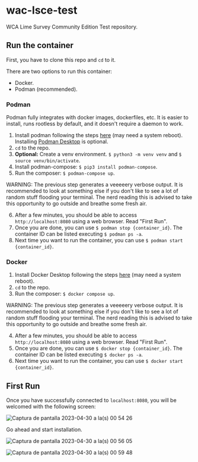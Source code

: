 # wac-lsce-test
WCA Lime Survey Community Edition Test repository.

## Run the container

First, you have to clone this repo and `cd` to it.

There are two options to run this container:
 - Docker.
 - Podman (recommended).

### Podman

Podman fully integrates with docker images, dockerfiles, etc. It is easier to install, runs rootless by default, and it doesn't require a daemon to work.

1. Install podman following the steps [here](https://podman.io/getting-started/installation#linux-distributions) (may need a system reboot). Installing [Podman Desktop](https://podman-desktop.io/) is optional.
2. `cd` to the repo.
3. **Optional:** Create a venv environment. `$ python3 -m venv venv` and `$ source venv/bin/activate`.
4. Install podman-compose: `$ pip3 install podman-compose`.
5. Run the composer: `$ podman-compose up`.

WARNING: The previous step generates a veeeeery verbose output. It is recommended to look at something else if you don't like to see a lot of random stuff flooding your terminal. The nerd reading this is advised to take this opportunity to go outside and breathe some fresh air.

6. After a few minutes, you should be able to access `http://localhost:8080` using a web browser. Read "First Run".
7. Once you are done, you can use `$ podman stop {container_id}`. The container ID can be listed executing `$ podman ps -a`.
8. Next time you want to run the container, you can use `$ podman start {container_id}`.

### Docker

1. Install Docker Desktop following the steps [here](https://docs.docker.com/desktop/) (may need a system reboot).
2. `cd` to the repo.
3. Run the composer: `$ docker compose up`.

WARNING: The previous step generates a veeeeery verbose output. It is recommended to look at something else if you don't like to see a lot of random stuff flooding your terminal. The nerd reading this is advised to take this opportunity to go outside and breathe some fresh air.

4. After a few minutes, you should be able to access `http://localhost:8080` using a web browser. Read "First Run".
5. Once you are done, you can use `$ docker stop {container_id}`. The container ID can be listed executing `$ docker ps -a`.
6. Next time you want to run the container, you can use `$ docker start {container_id}`.

## First Run

Once you have successfully connected to `localhost:8080`, you will be welcomed with the following screen:

![Captura de pantalla 2023-04-30 a la(s) 00 54 26](https://user-images.githubusercontent.com/59543882/235335104-7148dc9f-25e4-4055-9511-60b637803958.png)

Go ahead and start installation.

![Captura de pantalla 2023-04-30 a la(s) 00 56 05](https://user-images.githubusercontent.com/59543882/235335110-6c4fb5b0-20c2-4b6b-85ee-63cc501adb58.png)

![Captura de pantalla 2023-04-30 a la(s) 00 59 48](https://user-images.githubusercontent.com/59543882/235335113-840e07df-b198-4350-8d3a-2f9d12d8f7b3.png)
